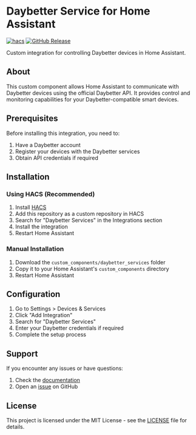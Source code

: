 # Daybetter Service for Home Assistant

[![hacs][hacs-badge]][hacs-url]
[![GitHub Release][releases-badge]][releases-url]

Custom integration for controlling Daybetter devices in Home Assistant.

## About

This custom component allows Home Assistant to communicate with Daybetter devices using the official Daybetter API. It provides control and monitoring capabilities for your Daybetter-compatible smart devices.

## Prerequisites

Before installing this integration, you need to:

1. Have a Daybetter account
2. Register your devices with the Daybetter services
3. Obtain API credentials if required

## Installation

### Using HACS (Recommended)

1. Install [HACS](https://hacs.xyz/docs/setup/download/)
2. Add this repository as a custom repository in HACS
3. Search for "Daybetter Services" in the Integrations section
4. Install the integration
5. Restart Home Assistant

### Manual Installation

1. Download the `custom_components/daybetter_services` folder
2. Copy it to your Home Assistant's `custom_components` directory
3. Restart Home Assistant

## Configuration

1. Go to Settings > Devices & Services
2. Click "Add Integration"
3. Search for "Daybetter Services"
4. Enter your Daybetter credentials if required
5. Complete the setup process

## Support

If you encounter any issues or have questions:
1. Check the [documentation](https://github.com/THDayBetter/daybetter_service/wiki)
2. Open an [issue](https://github.com/THDayBetter/daybetter_service/issues) on GitHub

## License

This project is licensed under the MIT License - see the [LICENSE](LICENSE) file for details.

[hacs-badge]: https://img.shields.io/badge/HACS-Custom-orange.svg
[hacs-url]: https://github.com/custom-components/hacs
[releases-badge]: https://img.shields.io/github/release/THDayBetter/daybetter_service.svg
[releases-url]: https://github.com/THDayBetter/daybetter_service/releases